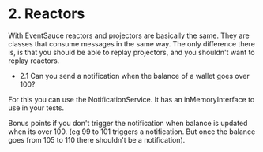 # 2. Reactors

With EventSauce reactors and projectors are basically the same. They are classes that consume messages in the same way. 
The only difference there is, is that you should be able to replay projectors, and you shouldn't want to replay reactors.

* 2.1 Can you send a notification when the balance of a wallet goes over 100?

For this you can use the NotificationService. It has an inMemoryInterface to use in your tests.

Bonus points if you don't trigger the notification when balance is updated when its over 100.
(eg 99 to 101 triggers a notification. But once the balance goes from 105 to 110 there shouldn't be a notification).
